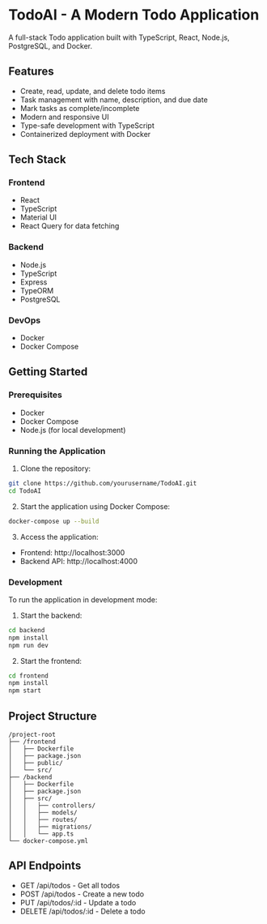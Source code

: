 # TodoAI - A Modern Todo Application

A full-stack Todo application built with TypeScript, React, Node.js, PostgreSQL, and Docker.

## Features

- Create, read, update, and delete todo items
- Task management with name, description, and due date
- Mark tasks as complete/incomplete
- Modern and responsive UI
- Type-safe development with TypeScript
- Containerized deployment with Docker

## Tech Stack

### Frontend
- React
- TypeScript
- Material UI
- React Query for data fetching

### Backend
- Node.js
- TypeScript
- Express
- TypeORM
- PostgreSQL

### DevOps
- Docker
- Docker Compose

## Getting Started

### Prerequisites
- Docker
- Docker Compose
- Node.js (for local development)

### Running the Application

1. Clone the repository:
```bash
git clone https://github.com/yourusername/TodoAI.git
cd TodoAI
```

2. Start the application using Docker Compose:
```bash
docker-compose up --build
```

3. Access the application:
- Frontend: http://localhost:3000
- Backend API: http://localhost:4000

### Development

To run the application in development mode:

1. Start the backend:
```bash
cd backend
npm install
npm run dev
```

2. Start the frontend:
```bash
cd frontend
npm install
npm start
```

## Project Structure

```
/project-root
├── /frontend
│   ├── Dockerfile
│   ├── package.json
│   ├── public/
│   └── src/
├── /backend
│   ├── Dockerfile
│   ├── package.json
│   ├── src/
│   │   ├── controllers/
│   │   ├── models/
│   │   ├── routes/
│   │   ├── migrations/
│   │   └── app.ts
└── docker-compose.yml
```

## API Endpoints

- GET /api/todos - Get all todos
- POST /api/todos - Create a new todo
- PUT /api/todos/:id - Update a todo
- DELETE /api/todos/:id - Delete a todo
